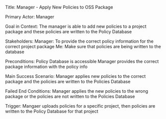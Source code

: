 Title: Manager - Apply New Policies to OSS Package

Primary Actor: Manager

Goal in Context: The manager is able to add new policies to a project package and these policies are written to the Policy Database

Stakeholders: 
Manager: To provide the correct policy information for the correct project package
Me: Make sure that policies are being written to the database

Preconditions: 
Policy Database is accessible
Manager provides the correct package information with the policy info

Main Success Scenario: Manager applies new policies to the correct package and the policies are written to the Policies Database

Failed End Conditions: Manager applies the new policies to the wrong package or the policies are not written to the Policies Database

Trigger: Mangaer uploads policies for a specific project, then policies are written to the Policy Database for that project
